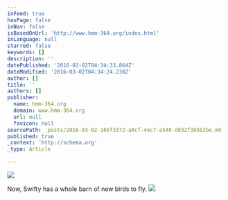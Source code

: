 ```yaml
---
inFeed: true
hasPage: false
inNav: false
isBasedOnUrl: 'http://www.hmm-364.org/index.html'
inLanguage: null
starred: false
keywords: []
description: ''
datePublished: '2016-03-02T04:34:33.864Z'
dateModified: '2016-03-02T04:34:24.238Z'
author: []
title: ''
authors: []
publisher:
  name: hmm-364.org
  domain: www.hmm-364.org
  url: null
  favicon: null
sourcePath: _posts/2016-03-02-165f3372-a0cf-4ec7-a548-d832f385b2be.md
published: true
_context: 'http://schema.org'
_type: Article

---
```

![](http://www.hmm-364.org/patches/VMM-364-Swifty-TanBG.png)

Now, Swifty has a whole barn of new birds to fly.
![](https://the-grid-user-content.s3-us-west-2.amazonaws.com/fed79e30-be09-463f-ba6a-90875116c6ef.JPG)